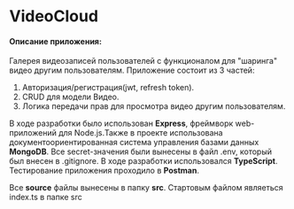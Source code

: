 # VideoCloud

#### Описание приложения:
Галерея видеозаписей пользователей с функционалом для "шаринга" видео другим пользователям.
Приложение состоит из 3 частей:
1. Авторизация/регистрация(jwt, refresh token).
2. CRUD для модели Видео.
3. Логика передачи прав для просмотра видео другим пользователям.

В ходе разработки было использован **Express**, фреймворк web-приложений для Node.js.Также в проекте использована документоориентированная система управления базами данных **MongoDB**. Все secret-значения были вынесены в файл .env, который был внесен в .gitignore. В ходе разработки использовался **TypeScript**. Тестирование приложения проходило в **Postman**.

Все **source** файлы вынесены в папку **src**.
Стартовым файлом являеться index.ts в папке src



